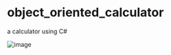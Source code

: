 # object_oriented_calculator
a calculator using C#

![image](https://user-images.githubusercontent.com/83146001/158714451-adafe589-c913-4983-9a39-67f57d8f8d09.png)
